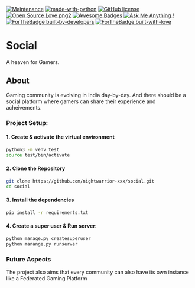[![Maintenance](https://img.shields.io/badge/Maintained%3F-yes-green.svg)](https://GitHub.com/Naereen/StrapDown.js/graphs/commit-activity)
[![made-with-python](https://img.shields.io/badge/Made%20with-Python-1f425f.svg)](https://www.python.org/)
[![GitHub license](https://img.shields.io/github/license/Naereen/StrapDown.js.svg)](https://github.com/Naereen/StrapDown.js/blob/master/LICENSE)
[![Open Source Love png2](https://badges.frapsoft.com/os/v2/open-source.png?v=103)](https://github.com/ellerbrock/open-source-badges/)
[![Awesome Badges](https://img.shields.io/badge/badges-awesome-green.svg)](https://github.com/Naereen/badges)
[![Ask Me Anything !](https://img.shields.io/badge/Ask%20me-anything-1abc9c.svg)](https://GitHub.com/Naereen/ama)
[![ForTheBadge built-by-developers](http://ForTheBadge.com/images/badges/built-by-developers.svg)](https://GitHub.com/Naereen/)
[![ForTheBadge built-with-love](http://ForTheBadge.com/images/badges/built-with-love.svg)](https://GitHub.com/Naereen/)


# Social 

A heaven for Gamers.

## About

Gaming community is evolving in India day-by-day. And there should be a social platform where gamers can share their experience and acheivements.

### Project Setup:

#### 1. Create & activate the virtual environment 
```Bash
python3 -m venv test
source test/bin/activate 
```
#### 2. Clone the Repository

```Bash
git clone https://github.com/nightwarrior-xxx/social.git
cd social
```

#### 3. Install the dependencies 

```BASH
pip install -r requirements.txt
```

#### 4. Create a super user & Run server: 

```BASH
python manage.py createsuperuser 
python manange.py runserver 
```
### Future Aspects
The project also aims that every community can also have its own instance like a Federated Gaming Platform
